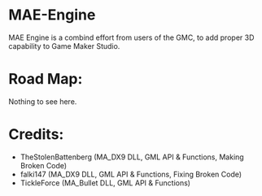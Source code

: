 # MAE-Engine
MAE Engine is a combind effort from users of the GMC, to add proper 3D capability to Game Maker Studio.

# Road Map:
Nothing to see here.

# Credits:
- TheStolenBattenberg (MA_DX9 DLL, GML API & Functions, Making Broken Code)
- falki147 (MA_DX9 DLL, GML API & Functions, Fixing Broken Code)
- TickleForce (MA_Bullet DLL, GML API & Functions)
